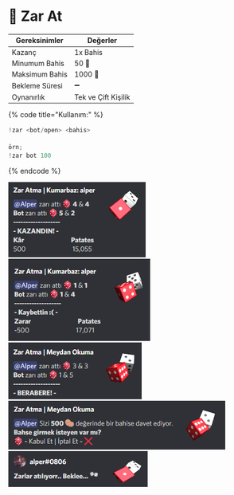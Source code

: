 # 🎲 Zar At

| Gereksinimler  | Değerler            |
| -------------- | ------------------- |
| Kazanç         | 1x Bahis            |
| Minumum Bahis  | 50 🥔               |
| Maksimum Bahis | 1000 🥔             |
| Bekleme Süresi | ➖                   |
| Oynanırlık     | Tek ve Çift Kişilik |

{% code title="Kullanım:" %}
```scala
!zar <bot/open> <bahis>

örn;
!zar bot 100
```
{% endcode %}

![](<../../.gitbook/assets/image (62).png>)![](<../../.gitbook/assets/image (41).png>)![](<../../.gitbook/assets/image (24).png>)![](<../../.gitbook/assets/image (5).png>)![](../../.gitbook/assets/image.png)
